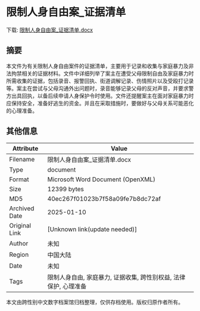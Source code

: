 # 限制人身自由案_证据清单

<!-- tcd_download_link -->
下载: <a href="../限制人身自由案_证据清单.docx" download>限制人身自由案_证据清单.docx</a>
<!-- tcd_download_link_end -->

## 摘要

<!-- tcd_abstract -->
本文件为有关限制人身自由案件的证据清单，主要用于记录和收集与家庭暴力及非法拘禁相关的证据材料。文件中详细列举了案主在遭受父母限制自由及家庭暴力时所需收集的证据，包括录音、报警回执、街道调解记录、伤情照片以及受殴打记录等。案主在尝试与父母沟通外出问题时，录音能够记录父母的反对声音，并要求警方出具回执，以备后续申请人身保护令时使用。文件还提醒案主在面对家庭暴力时应保持安全，准备好逃生的资金。并且在采取措施时，要做好与父母关系可能恶化的心理准备。

<!-- tcd_abstract_end -->

## 其他信息

| Attribute       | Value                                  |
|-----------------|----------------------------------------|
| Filename        | 限制人身自由案_证据清单.docx                             |
| Type            | document                                 |
| Format          | Microsoft Word Document (OpenXML)                               |
| Size            | 12399 bytes                           |
| MD5             | 40ec267f01023b7f58a09fe7b8dc72af                                  |
| Archived Date   | 2025-01-10                             |
| Original Link   | [Unknown link(update needed)]                         |
| Author          | 未知                               |
| Region          | 中国大陆                               |
| Date            | 未知                                 |
| Tags            | 限制人身自由, 家庭暴力, 证据收集, 跨性别权益, 法律保护, 心理准备                                 |

本文由跨性别中文数字档案馆归档整理，仅供存档使用。版权归原作者所有。
